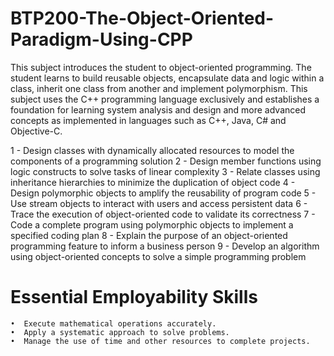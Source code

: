# BTP200-The-Object-Oriented-Paradigm-Using-CPP
This subject introduces the student to object-oriented programming. The student learns to 
build reusable objects, encapsulate data and logic within a class, inherit one class from 
another and implement polymorphism.  This subject uses the C++ programming language exclusively 
and establishes a foundation for learning system analysis and design and more advanced concepts 
as implemented in languages such as C++, Java, C# and Objective-C.

1 - Design classes with dynamically allocated resources to model the components of a programming solution
2 - Design member functions using logic constructs to solve tasks of linear complexity
3 - Relate classes using inheritance hierarchies to minimize the duplication of object code
4 - Design polymorphic objects to amplify the reusability of program code
5 - Use stream objects to interact with users and access persistent data
6 - Trace the execution of object-oriented code to validate its correctness
7 - Code a complete program using polymorphic objects to implement a specified coding plan
8 - Explain the purpose of an object-oriented programming feature to inform a business person
9 - Develop an algorithm using object-oriented concepts to solve a simple programming problem

# Essential Employability Skills
    •  Execute mathematical operations accurately.
    •  Apply a systematic approach to solve problems.
    •  Manage the use of time and other resources to complete projects.
